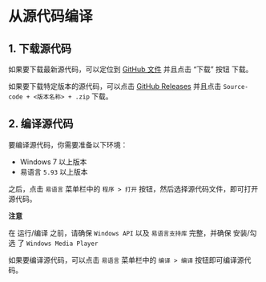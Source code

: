 # 从源代码编译

## 1. 下载源代码

如果要下载最新源代码，可以定位到 [GitHub 文件](https://github.com/gytxtx/KFACBT_Toolkit/blob/main/Source%20code/Original/KFACBT_Toolkit_%E6%BA%90%E4%BB%A3%E7%A0%81.e) 并且点击 “下载” 按钮 下载。

如果要下载特定版本的源代码，可以点击 [GitHub Releases](https://github.com/gytxtx/KFACBT_Toolkit/releases) 并且点击 `Source-code + <版本名称> + .zip` 下载。

## 2. 编译源代码

要编译源代码，你需要准备以下环境：

 - Windows 7 以上版本
 - 易语言 `5.93` 以上版本

之后，点击 `易语言` 菜单栏中的 `程序 > 打开` 按钮，然后选择源代码文件，即可打开源代码。

**注意**

在 运行/编译 之前，请确保 `Windows API` 以及 `易语言支持库` 完整，并确保 安装/勾选 了 `Windows Media Player`

如果要编译源代码，可以点击 `易语言` 菜单栏中的 `编译 > 编译` 按钮即可编译源代码。
